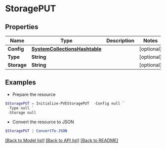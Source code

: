 # StoragePUT
## Properties

Name | Type | Description | Notes
------------ | ------------- | ------------- | -------------
**Config** | [**SystemCollectionsHashtable**](.md) |  | [optional] 
**Type** | **String** |  | [optional] 
**Storage** | **String** |  | [optional] 

## Examples

- Prepare the resource
```powershell
$StoragePUT = Initialize-PVEStoragePUT  -Config null `
 -Type null `
 -Storage null
```

- Convert the resource to JSON
```powershell
$StoragePUT | ConvertTo-JSON
```

[[Back to Model list]](../README.md#documentation-for-models) [[Back to API list]](../README.md#documentation-for-api-endpoints) [[Back to README]](../README.md)

